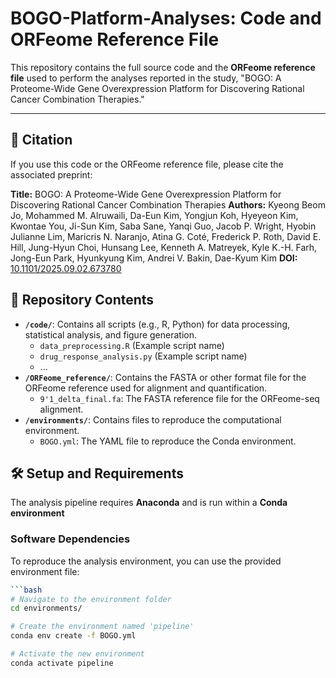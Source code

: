 # BOGO-Platform-Analyses: Code and ORFeome Reference File

This repository contains the full source code and the **ORFeome reference file** used to perform the analyses reported in the study, "BOGO: A Proteome-Wide Gene Overexpression Platform for Discovering Rational Cancer Combination Therapies."

---

## 📄 Citation

If you use this code or the ORFeome reference file, please cite the associated preprint:

**Title:** BOGO: A Proteome-Wide Gene Overexpression Platform for Discovering Rational Cancer Combination Therapies
**Authors:** Kyeong Beom Jo, Mohammed M. Alruwaili, Da-Eun Kim, Yongjun Koh, Hyeyeon Kim, Kwontae You, Ji-Sun Kim, Saba Sane, Yanqi Guo, Jacob P. Wright, Hyobin Julianne Lim, Maricris N. Naranjo, Atina G. Coté, Frederick P. Roth, David E. Hill, Jung-Hyun Choi, Hunsang Lee, Kenneth A. Matreyek, Kyle K.-H. Farh, Jong-Eun Park, Hyunkyung Kim, Andrei V. Bakin, Dae-Kyum Kim
**DOI:** [10.1101/2025.09.02.673780](https://doi.org/10.1101/2025.09.02.673780)

## 📁 Repository Contents

* **`/code/`**: Contains all scripts (e.g., R, Python) for data processing, statistical analysis, and figure generation.
    * `data_preprocessing.R` (Example script name)
    * `drug_response_analysis.py` (Example script name)
    * ...
* **`/ORFeome_reference/`**: Contains the FASTA or other format file for the ORFeome reference used for alignment and quantification.
    * `9'1_delta_final.fa`: The FASTA reference file for the ORFeome-seq alignment.
* **`/environments/`**: Contains files to reproduce the computational environment.
    * `BOGO.yml`: The YAML file to reproduce the Conda environment.

## 🛠️ Setup and Requirements

The analysis pipeline requires **Anaconda** and is run within a **Conda environment**

### Software Dependencies
To reproduce the analysis environment, you can use the provided environment file:

```bash
```bash
# Navigate to the environment folder
cd environments/

# Create the environment named 'pipeline'
conda env create -f BOGO.yml

# Activate the new environment
conda activate pipeline
